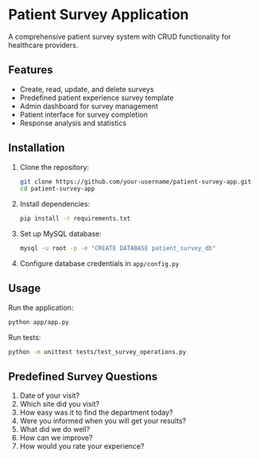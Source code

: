 # Patient Survey Application

A comprehensive patient survey system with CRUD functionality for healthcare providers.

## Features

- Create, read, update, and delete surveys
- Predefined patient experience survey template
- Admin dashboard for survey management
- Patient interface for survey completion
- Response analysis and statistics

## Installation

1. Clone the repository:
   ```bash
   git clone https://github.com/your-username/patient-survey-app.git
   cd patient-survey-app
   ```

2. Install dependencies:
   ```bash
   pip install -r requirements.txt
   ```

3. Set up MySQL database:
   ```bash
   mysql -u root -p -e "CREATE DATABASE patient_survey_db"
   ```

4. Configure database credentials in `app/config.py`

## Usage

Run the application:
```bash
python app/app.py
```

Run tests:
```bash
python -m unittest tests/test_survey_operations.py
```

## Predefined Survey Questions

1. Date of your visit?
2. Which site did you visit?
3. How easy was it to find the department today?
4. Were you informed when you will get your results?
5. What did we do well?
6. How can we improve?
7. How would you rate your experience?
